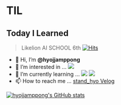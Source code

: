 # TIL
## Today I Learned

> Likelion AI SCHOOL 6th
[![Hits](https://hits.seeyoufarm.com/api/count/incr/badge.svg?url=https%3A%2F%2Fgithub.com%2Fyeommss%2Fhit-counter&count_bg=%23736BFF&title_bg=%23FFFFFF&icon=&icon_color=%23FFFFFF&title=%F0%9F%92%9C&edge_flat=true)](https://hits.seeyoufarm.com)

- 👋 Hi, I’m **@hyojjamppong**
- 👀 I’m interested in ... <img src="https://img.shields.io/badge/Python-3776AB?style=flat-square&logo=Python&logoColor=white"/></a>
- 🌱 I’m currently learning ... <img src="https://img.shields.io/badge/Python-3776AB?style=flat-square&logo=Python&logoColor=white"/></a>
<img src="https://img.shields.io/badge/MySQL-4479A1?style=flat-square&logo=MySQL&logoColor=white"/></a>
- 📫 How to reach me ... [stand_hyo Velog](https://velog.io/@stand_hyo)
<!-- - 💞️ I’m in ... <img src="https://img.shields.io/badge/LikeLion-FF9E2A?style=flat-square&logo=Notion&logoColor=white"/></a> -->


<!---
yeommss/yeommss is a ✨ special ✨ repository because its `README.md` (this file) appears on your GitHub profile.
You can click the Preview link to take a look at your changes.
--->


[![hyojjamppong's GitHub stats](https://github-readme-stats.vercel.app/api?username=yeommss)](https://github.com/yeommss/github-readme-stats)
